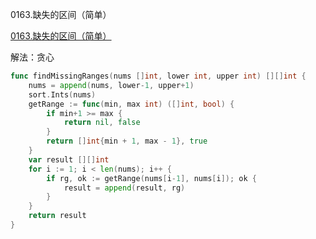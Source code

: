 0163.缺失的区间（简单）

[0163.缺失的区间（简单）](https://leetcode.cn/problems/missing-ranges/)



解法：贪心



```go
func findMissingRanges(nums []int, lower int, upper int) [][]int {
	nums = append(nums, lower-1, upper+1)
	sort.Ints(nums)
	getRange := func(min, max int) ([]int, bool) {
		if min+1 >= max {
			return nil, false
		}
		return []int{min + 1, max - 1}, true
	}
	var result [][]int
	for i := 1; i < len(nums); i++ {
		if rg, ok := getRange(nums[i-1], nums[i]); ok {
			result = append(result, rg)
		}
	}
	return result
}
```
